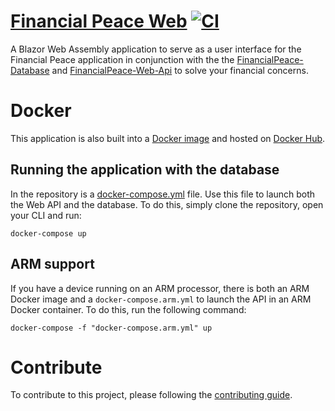 # [Financial Peace Web](https://github.com/KrylixZA/FinancialPeace-Web)  [![CI](https://github.com/KrylixZA/FinancialPeace-Web/actions/workflows/ci.yml/badge.svg)](https://github.com/KrylixZA/FinancialPeace-Web/actions/workflows/ci.yml)
A Blazor Web Assembly application to serve as a user interface for the Financial Peace application in conjunction with the the [FinancialPeace-Database](https://github.com/KrylixZA/FinancialPeace-Database) and [FinancialPeace-Web-Api](https://github.com/KrylixZA/FinancialPeace-Web-Api) to solve your financial concerns.

# Docker
This application is also built into a [Docker image](Dockerfile) and hosted on [Docker Hub](https://hub.docker.com/repository/docker/krylixza/financialpeace-web).

## Running the application with the database
In the repository is a [docker-compose.yml](docker-compose.yml) file. Use this file to launch both the Web API and the database. To do this, simply clone the repository, open your CLI and run:

    docker-compose up

## ARM support
If you have a device running on an ARM processor, there is both an ARM Docker image and a `docker-compose.arm.yml` to launch the API in an ARM Docker container. To do this, run the following command:

    docker-compose -f "docker-compose.arm.yml" up

# Contribute
To contribute to this project, please following the [contributing guide](CONTRIBUTING.md).
